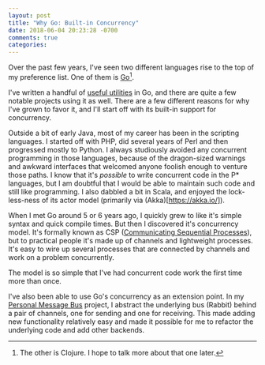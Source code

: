 ```yaml
---
layout: post
title: "Why Go: Built-in Concurrency"
date: 2018-06-04 20:23:28 -0700
comments: true
categories:
---
```


Over the past few years, I've seen two different languages rise to the top of
my preference list.  One of them is [Go](https://golang.org/)[^1].

I've written a handful of [useful utilities](/projects/) in Go, and there are
quite a few notable projects using it as well.  There are a few different
reasons for why I've grown to favor it, and I'll start off with its built-in
support for concurrency.

Outside a bit of early Java, most of my career has been in the scripting
languages.  I started off with PHP, did several years of Perl and then
progressed mostly to Python.  I always studiously avoided any
concurrent programming in those languages, because of the dragon-sized warnings
and awkward interfaces that welcomed anyone foolish enough to venture those
paths.  I know that it's *possible* to write concurrent code in the P*
languages, but I am doubtful that I would be able to maintain such code and
still like programming. I also dabbled a bit in Scala, and enjoyed the
lock-less-ness of its actor model (primarily via (Akka)[https://akka.io/]).

When I met Go around 5 or 6 years ago, I quickly grew to like it's simple
syntax and quick compile times.  But then I discovered it's concurrency model.
It's formally known as CSP ([Communicating Sequential Processes](https://en.wikipedia.org/wiki/Communicating_sequential_processes)),
but to practical people it's made up of channels and lightweight processes.
It's easy to wire up several processes that are connected by channels and work
on a problem concurrently.

The model is so simple that I've had concurrent code work the first time more
than once.

I've also been able to use Go's concurrency as an extension point.  In my
[Personal Message Bus](https://github.com/justone/pmb) project, I abstract the
underlying bus (Rabbit) behind a pair of channels, one for sending and one for
receiving.  This made adding new functionality relatively easy and made it
possible for me to refactor the underlying code and add other backends.

[^1]: The other is Clojure.  I hope to talk more about that one later.
